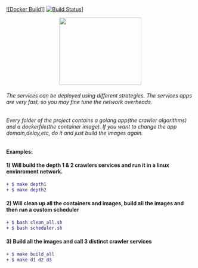  [![Docker Build]](https://hub.docker.com/r/gfreire)] [![Build Status](https://travis-ci.org)](https://travis-ci.org)]  
<p align="center">
  <img width="220" height="180" src="http://pliutau.com/godocker.png">
</p>

###### The services can be deployed using different strategies. The services apps are very fast, so you may fine tune the network overheads.
###### Every folder of the project contains a golang app(the crawler algorithms) and a dockerfile(the container image). If you want to change the app domain,delay,etc, do it and just build the images again.

#### Examples:
#### 1) Will build the depth 1 & 2 crawlers services and run it in a linux envinroment network. 
```diff
+ $ make depth1
+ $ make depth2
 ```
#### 2) Will clean up all the containers and images, build all the images and then run a custom scheduler
```diff
+ $ bash clean_all.sh
+ $ bash scheduler.sh
 ```
#### 3) Build all the images and call 3 distinct crawler services 
```diff
+ $ make build_all
+ $ make d1 d2 d3
```
